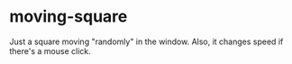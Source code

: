 # moving-square
Just a square moving "randomly" in the window. Also, it changes speed if there's a mouse click.
